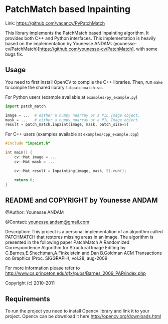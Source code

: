 PatchMatch based Inpainting
=====================================
Link: https://github.com/vacancy/PyPatchMatch

This library implements the PatchMatch based inpainting algorithm. It provides both C++ and Python interfaces.
This implementation is heavily based on the implementation by Younesse ANDAM:
(younesse-cv/PatchMatch)[https://github.com/younesse-cv/PatchMatch], with some bugs fix.

Usage
-------------------------------------

You need to first install OpenCV to compile the C++ libraries. Then, run `make` to compile the
shared library `libpatchmatch.so`.

For Python users (example available at `examples/py_example.py`)

```python
import patch_match

image = ...  # either a numpy ndarray or a PIL Image object.
mask = ...   # either a numpy ndarray or a PIL Image object.
result = patch_match.inpaint(image, mask, patch_size=5)
```

For C++ users (examples available at `examples/cpp_example.cpp`)

```cpp
#include "inpaint.h"

int main() {
    cv::Mat image = ...
    cv::Mat mask = ...

    cv::Mat result = Inpainting(image, mask, 5).run();

    return 0;
}
```


README and COPYRIGHT by Younesse ANDAM
-------------------------------------
@Author: Younesse ANDAM

@Contact: younesse.andam@gmail.com

Description: This project is a personal implementation of an algorithm called PATCHMATCH that restores missing areas in an image.
The algorithm is presented in the following paper
 PatchMatch  A Randomized Correspondence Algorithm
               for Structural Image Editing
   by C.Barnes,E.Shechtman,A.Finkelstein and Dan B.Goldman
   ACM Transactions on Graphics (Proc. SIGGRAPH), vol.28, aug-2009

 For more information please refer to
 http://www.cs.princeton.edu/gfx/pubs/Barnes_2009_PAR/index.php

Copyright (c) 2010-2011


Requirements
-------------------------------------

To run the project you need to install Opencv library and link it to your project.
Opencv can be download it here
http://opencv.org/downloads.html

